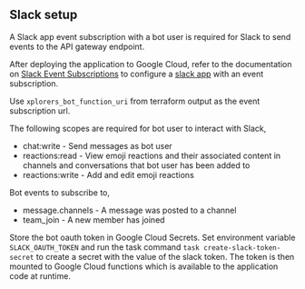 ## Slack setup

A Slack app event subscription with a bot user is required for Slack to send events to the API gateway endpoint.

After deploying the application to Google Cloud, refer to the documentation on [Slack Event Subscriptions](https://api.slack.com/events-api) to configure a [slack app](https://api.slack.com/authentication/basics) with an event subscription.

Use `xplorers_bot_function_uri` from terraform output as the event subscription url.

The following scopes are required for bot user to interact with Slack,
* chat:write - Send messages as bot user
* reactions:read - View emoji reactions and their associated content in channels and conversations that bot user has been added to
* reactions:write - Add and edit emoji reactions

Bot events to subscribe to,
* message.channels - A message was posted to a channel
* team_join - A new member has joined

Store the bot oauth token in Google Cloud Secrets. Set environment variable `SLACK_OAUTH_TOKEN` and run the task command `task create-slack-token-secret` to create a secret with the value of the slack token. The token is then mounted to Google Cloud functions which is available to the application code at runtime.
